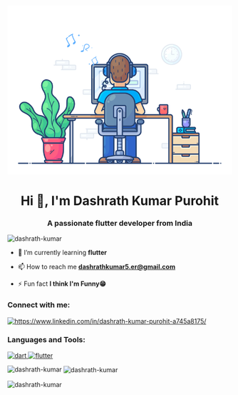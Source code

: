 ![logo](https://github.com/Dashrath-Kumar/Dashrath-Kumar/blob/main/app.gif)
<h1 align="center">Hi 👋, I'm Dashrath Kumar Purohit</h1>
<h3 align="center">A passionate flutter developer from India</h3>

<p align="left"> <img src="https://komarev.com/ghpvc/?username=dashrath-kumar&label=Profile%20views&color=0e75b6&style=flat" alt="dashrath-kumar" /> </p>

- 🌱 I’m currently learning **flutter**

- 📫 How to reach me **dashrathkumar5.er@gmail.com**

- ⚡ Fun fact **I think I'm Funny😁**

<h3 align="left">Connect with me:</h3>
<p align="left">
<a href="https://www.linkedin.com/in/dashrath-kumar-purohit-a745a8175?lipi=urn%3Ali%3Apage%3Ad_flagship3_profile_view_base_contact_details%3BPyHFc4csSyW472EnXnfNUw%3D%3D" target="blank"><img align="center" src="https://raw.githubusercontent.com/rahuldkjain/github-profile-readme-generator/master/src/images/icons/Social/linked-in-alt.svg" alt="https://www.linkedin.com/in/dashrath-kumar-purohit-a745a8175/" height="30" width="40" /></a>
</p>

<h3 align="left">Languages and Tools:</h3>
<p align="left"> <a href="https://dart.dev" target="_blank" rel="noreferrer"> <img src="https://www.vectorlogo.zone/logos/dartlang/dartlang-icon.svg" alt="dart" width="40" height="40"/> </a> <a href="https://flutter.dev" target="_blank" rel="noreferrer"> <img src="https://www.vectorlogo.zone/logos/flutterio/flutterio-icon.svg" alt="flutter" width="40" height="40"/> </a> </p>

<p><img align="left" src="https://github-readme-stats.vercel.app/api/top-langs?username=dashrath-kumar&show_icons=true&locale=en&layout=compact" alt="dashrath-kumar" /></p>

<p>&nbsp;<img align="center" src="https://github-readme-stats.vercel.app/api?username=dashrath-kumar&show_icons=true&locale=en" alt="dashrath-kumar" /></p>

<p><img align="center" src="https://github-readme-streak-stats.herokuapp.com/?user=dashrath-kumar&" alt="dashrath-kumar" /></p>

